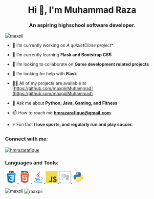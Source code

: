 <h1 align="center">Hi 👋, I'm Muhammad Raza</h1>
<h3 align="center">An aspiring highschool software developer.</h3>

<p align="left"> <a href="https://github.com/ryo-ma/github-profile-trophy"><img src="https://github-profile-trophy.vercel.app/?username=maxpii" alt="maxpii" /></a> </p>

- 🔭 I’m currently working on *A quizletClone project**

- 🌱 I’m currently learning **Flask and Bootstrap CSS**

- 👯 I’m looking to collaborate on **Game development related projects**

- 🤝 I’m looking for help with **Flask**

- 👨‍💻 All of my projects are available at [https://github.com/maxpii/Muhammad](https://github.com/maxpii/Muhammad)

- 💬 Ask me about **Python, Java, Gaming, and Fitness**

- 📫 How to reach me **hmrazarafique@gmail.com**

- ⚡ Fun fact **I love sports, and regularly run and play soccer.**

<h3 align="left">Connect with me:</h3>
<p align="left">
<a href="https://www.leetcode.com/hmrazarafique" target="blank"><img align="center" src="https://raw.githubusercontent.com/rahuldkjain/github-profile-readme-generator/master/src/images/icons/Social/leet-code.svg" alt="hmrazarafique" height="30" width="40" /></a>
</p>

<h3 align="left">Languages and Tools:</h3>
<p align="left"> <a href="https://www.w3schools.com/css/" target="_blank" rel="noreferrer"> <img src="https://raw.githubusercontent.com/devicons/devicon/master/icons/css3/css3-original-wordmark.svg" alt="css3" width="40" height="40"/> </a> <a href="https://www.w3.org/html/" target="_blank" rel="noreferrer"> <img src="https://raw.githubusercontent.com/devicons/devicon/master/icons/html5/html5-original-wordmark.svg" alt="html5" width="40" height="40"/> </a> <a href="https://www.java.com" target="_blank" rel="noreferrer"> <img src="https://raw.githubusercontent.com/devicons/devicon/master/icons/java/java-original.svg" alt="java" width="40" height="40"/> </a> <a href="https://developer.mozilla.org/en-US/docs/Web/JavaScript" target="_blank" rel="noreferrer"> <img src="https://raw.githubusercontent.com/devicons/devicon/master/icons/javascript/javascript-original.svg" alt="javascript" width="40" height="40"/> </a> <a href="https://www.photoshop.com/en" target="_blank" rel="noreferrer"> <img src="https://raw.githubusercontent.com/devicons/devicon/master/icons/photoshop/photoshop-line.svg" alt="photoshop" width="40" height="40"/> </a> <a href="https://www.python.org" target="_blank" rel="noreferrer"> <img src="https://raw.githubusercontent.com/devicons/devicon/master/icons/python/python-original.svg" alt="python" width="40" height="40"/> </a> </p>

<p><img align="left" src="https://github-readme-stats.vercel.app/api/top-langs?username=maxpii&show_icons=true&locale=en&layout=compact" alt="maxpii" /></p>

<p>&nbsp;<img align="center" src="https://github-readme-stats.vercel.app/api?username=maxpii&show_icons=true&locale=en" alt="maxpii" /></p>
